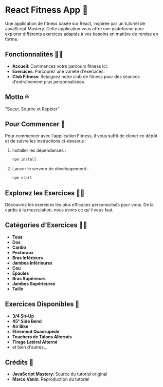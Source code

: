 # React Fitness App 💪

Une application de fitness basée sur React, inspirée par un tutoriel de JavaScript Mastery. Cette application vous offre une plateforme pour explorer différents exercices adaptés à vos besoins en matière de remise en forme.

## Fonctionnalités 🏋️‍♂️

- **Accueil**: Commencez votre parcours fitness ici.
- **Exercices**: Parcourez une variété d'exercices.
- **Club Fitness**: Rejoignez notre club de fitness pour des séances d'entraînement plus personnalisées.

## Motto 💦

"Sueur, Sourire et Répéter"

## Pour Commencer 🚀

Pour commencer avec l'application Fitness, il vous suffit de cloner ce dépôt et de suivre les instructions ci-dessous :

1. Installer les dépendances :
   ```bash
   npm install
   ```

2. Lancer le serveur de développement :
   ```bash
   npm start
   ```

## Explorez les Exercices 🏃‍♀️

Découvrez les exercices les plus efficaces personnalisés pour vous. De la cardio à la musculation, nous avons ce qu'il vous faut.

## Catégories d'Exercices 🏋️‍♀️

- **Tous**
- **Dos**
- **Cardio**
- **Pectoraux**
- **Bras Inférieurs**
- **Jambes Inférieures**
- **Cou**
- **Épaules**
- **Bras Supérieurs**
- **Jambes Supérieures**
- **Taille**

## Exercices Disponibles 💪

- **3/4 Sit-Up**
- **45° Side Bend**
- **Air Bike**
- **Étirement Quadrupède**
- **Touchers de Talons Alternés**
- **Tirage Latéral Alterné**
- et bien d'autres...

## Crédits 🙌

- **JavaScript Mastery**: Source du tutoriel original
- **Marco Vanin**: Reproduction du tutoriel
